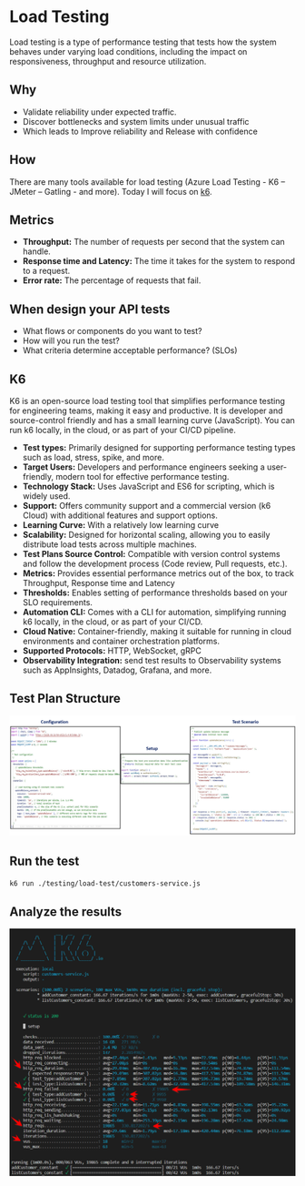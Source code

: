 # Load Testing

Load testing is a type of performance testing that tests how the system behaves under varying load conditions, including the impact on responsiveness, throughput and resource utilization.

## Why

- Validate reliability under expected traffic.
- Discover bottlenecks and system limits under unusual traffic
- Which leads to Improve reliability and Release with confidence

## How

There are many tools available for load testing (Azure Load Testing - K6 – JMeter – Gatling - and more). Today I will focus on [k6](https://k6.io/).

## Metrics

- __Throughput:__ The number of requests per second that the system can handle.
- __Response time and Latency:__ The time it takes for the system to respond to a request.
- __Error rate:__ The percentage of requests that fail.

## When design your API tests

- What flows or components do you want to test?
- How will you run the test?
- What criteria determine acceptable performance? (SLOs)

## K6

K6 is an open-source load testing tool that simplifies performance testing for engineering teams, making it easy and productive. It is developer and source-control friendly and has a small learning curve (JavaScript). You can run k6 locally, in the cloud, or as part of your CI/CD pipeline.

- __Test types:__ Primarily designed for supporting performance testing types such as load, stress, spike, and more.
- __Target Users:__ Developers and performance engineers seeking a user-friendly, modern tool for effective performance testing.
- __Technology Stack:__ Uses JavaScript and ES6 for scripting, which is widely used.
- __Support:__ Offers community support and a commercial version (k6 Cloud) with additional features and support options.
- __Learning Curve:__ With a relatively low learning curve
- __Scalability:__ Designed for horizontal scaling, allowing you to easily distribute load tests across multiple machines.
- __Test Plans Source Control:__ Compatible with version control systems and follow the development process (Code review, Pull requests, etc.).
- __Metrics:__ Provides essential performance metrics out of the box, to track Throughput, Response time and Latency
- __Thresholds:__ Enables setting of performance thresholds based on your SLO requirements.
- __Automation CLI:__ Comes with a CLI for automation, simplifying running k6 locally, in the cloud, or as part of your CI/CD.
- __Cloud Native:__ Container-friendly, making it suitable for running in cloud environments and container orchestration platforms.
- __Supported Protocols:__ HTTP, WebSocket, gRPC
- __Observability Integration:__ send test results to Observability systems such as AppInsights, Datadog, Grafana, and more.

## Test Plan Structure

![k6-test-plan](./images/k6-test-plan.png)

## Run the test

```bash
k6 run ./testing/load-test/customers-service.js
```

## Analyze the results

![load-testing-result](./images/load-testing-result.png)
